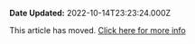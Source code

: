 **Date Updated:** 2022-10-14T23:23:24.000Z

This article has moved. [Click here for more info](https://help.gohighlevel.com/support/solutions/articles/48000987779-facebook-lead-ad-integration-troubleshooting-guide#:~:text=Once%20you%20have%20completed%20the%20steps%20in%20the%20video%20above%2C%20please%20use%20the%20Facebook%20leads%20ads%20testing%20tool%20to%20see%20if%20leads%20are%20now%20being%20added%20to%20your%20Sub%2DAccount.)